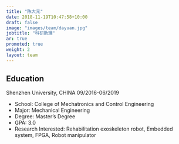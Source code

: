 ```yaml
---
title: "陈大元"
date: 2018-11-19T10:47:58+10:00
draft: false
image: "images/team/dayuan.jpg"
jobtitle: "科研助理"
ar: true
promoted: true
weight: 2
layout: team
---
```


## Education  
Shenzhen University, CHINA 09/2016-06/2019
- School: College of Mechatronics and Control Engineering
- Major: Mechanical Engineering
- Degree: Master’s Degree
- GPA: 3.0
- Research Interested: Rehabilitation exoskeleton robot, Embedded system, FPGA, Robot manipulator
